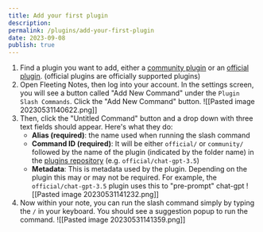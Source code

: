 ```yaml
---
title: Add your first plugin
description: 
permalink: /plugins/add-your-first-plugin
date: 2023-09-08
publish: true
---
```

1. Find a plugin you want to add, either a [community plugin](https://github.com/fleetingnotes/fleeting-notes-plugins/tree/main/plugins/community) or an [official plugin](https://github.com/fleetingnotes/fleeting-notes-plugins/tree/main/plugins/official). (official plugins are officially supported plugins)
2. Open Fleeting Notes, then log into your account. In the settings screen, you will see a button called "Add New Command" under the `Plugin Slash Commands`. Click the "Add New Command" button.
![[Pasted image 20230531140622.png]]
3. Then, click the "Untitled Command" button and a drop down with three text fields should appear. Here's what they do:
	- **Alias (required)**: the name used when running the slash command
	- **Command ID (required)**: It will be either `official/` or `community/` followed by the name of the plugin (indicated by the folder name) in the [plugins repository](https://github.com/fleetingnotes/fleeting-notes-plugins/tree/main/plugins/official) (e.g. `official/chat-gpt-3.5`)
	- **Metadata**: This is metadata used by the plugin. Depending on the plugin this may or may not be required. For example, the `official/chat-gpt-3.5` plugin uses this to "pre-prompt" chat-gpt
![[Pasted image 20230531141232.png]]
4. Now within your note, you can run the slash command simply by typing the `/` in your keyboard. You should see a suggestion popup to run the command.
![[Pasted image 20230531141359.png]]